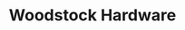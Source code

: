 ---
title: "Woodstock Hardware"
url: /portland/woodstock-hardware-southeast-woodstock-boulevard/
shop: garden centre
---